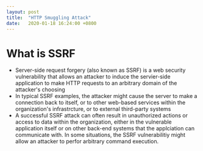 ```yaml
---
layout: post
title:  "HTTP Smuggling Attack"
date:   2020-01-18 16:24:00 +0800
---
```


# What is SSRF
* Server-side request forgery (also known as SSRF) is a web security vulnerability that allows an attacker to induce the servier-side application to make HTTP requests to an arbitrary domain of the attacker's choosing
* In typical SSRF examples, the attacker might cause the server to make a connection back to itself, or to other web-based services within the organization's infrastrcture, or to external third-party systems
* A successful SSRF attack can often result in unauthorized actions or access to data within the organization, either in the vulnerable application itself or on other back-end systems that the applciation can communicate with. In some situations, the SSRF vulnerabilitiy might allow an attacker to perfor arbitrary command execution. 